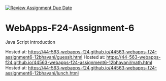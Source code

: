 [![Review Assignment Due Date](https://classroom.github.com/assets/deadline-readme-button-22041afd0340ce965d47ae6ef1cefeee28c7c493a6346c4f15d667ab976d596c.svg)](https://classroom.github.com/a/cCoVexb_)
# WebApps-F24-Assignment-6
Java Script introduction

Hosted at: https://44-563-webapps-f24.github.io/44563-webapps-f24-assignment6-12bhavani/guessit.html
Hosted at: https://44-563-webapps-f24.github.io/44563-webapps-f24-assignment6-12bhavani/math.html
Hosted at: https://44-563-webapps-f24.github.io/44563-webapps-f24-assignment6-12bhavani/lunch.html

